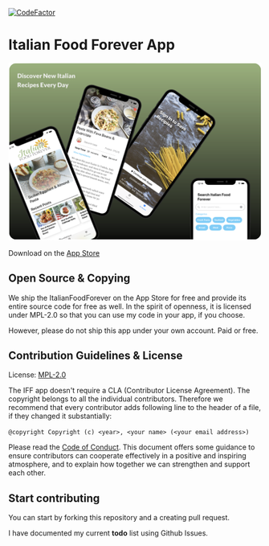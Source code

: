 [![CodeFactor](https://www.codefactor.io/repository/github/gabehoban/italian-food-forever-app/badge)](https://www.codefactor.io/repository/github/gabehoban/italian-food-forever-app)

# Italian Food Forever App

<p align="center">
<img src="assets/project1.png" alt="Project" width="650"/>
</p>

Download on the [App Store](https://apps.apple.com/us/app/italian-food-forever/id1505015656?ls=1)

## Open Source & Copying

We ship the ItalianFoodForever on the App Store for free and provide its entire source code for free as well. In the spirit of openness, it is licensed under MPL-2.0 so that you can use my code in your app, if you choose.

However, please do not ship this app under your own account. Paid or free.

## Contribution Guidelines & License

License: [MPL-2.0](https://choosealicense.com/licenses/mpl-2.0/)

The IFF app doesn't require a CLA (Contributor License Agreement). The copyright belongs to all the individual contributors. Therefore we recommend that every contributor adds following line to the header of a file, if they changed it substantially:

`@copyright Copyright (c) <year>, <your name> (<your email address>)`

Please read the [Code of Conduct](CODE-OF-CONDUCT.md). This document offers some guidance to ensure contributors can cooperate effectively in a positive and inspiring atmosphere, and to explain how together we can strengthen and support each other.

## Start contributing

You can start by forking this repository and a creating pull request.

I have documented my current **todo** list using Github Issues.
